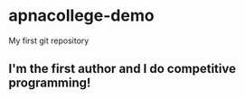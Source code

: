# apnacollege-demo
My first git repository<br>

<h2>I'm the first author and I do competitive programming!</h2>
